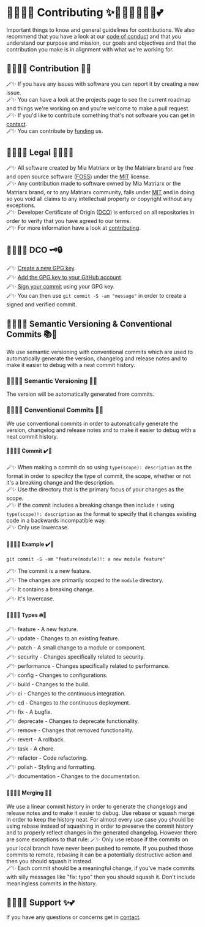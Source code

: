 # 🧚🏻‍♀️✨ Contributing ✨🧚🏻‍♀️🦄🔮🏰💕

Important things to know and general guidelines for contributions.  We also recommend that you have a look at our [code of conduct](https://github.com/miamatriarx/.github/blob/main/docs/code_of_conduct.md) and that you understand our purpose and mission, our goals and objectives and that the contribution you make is in alignment with what we're working for.

## 🧚🏻‍♀️✨ Contribution 💎🚀

🪄✨ If you have any issues with software you can report it by creating a new issue.\
🪄✨ You can have a look at the projects page to see the current roadmap and things we're working on and you're welcome to make a pull request.\
🪄✨ If you'd like to contribute something that's not software you can get in [contact](https://github.com/miamatriarx/.github/blob/main/docs/support.md).\
🪄✨ You can contribute by [funding](https://github.com/miamatriarx/.github/blob/main/readme.md) us.

## 🧚🏻‍♀️✨ Legal 🤷🏻‍♀️💯

🪄✨ All software created by Mia Matriarx or by the Matriarx brand are free and open source software ([FOSS](https://en.wikipedia.org/wiki/Free_and_open-source_software)) under the [MIT](https://github.com/miamatriarx/.github/blob/main/license) license.\
🪄✨ Any contribution made to software owned by Mia Matriarx or the Matriarx brand, or to any Matriarx community, falls under [MIT](https://github.com/miamatriarx/.github/blob/main/license) and in doing so you void all claims to any intellectual property or copyright without any exceptions.\
🪄✨ Developer Certificate of Origin ([DCO](https://en.wikipedia.org/wiki/Developer_Certificate_of_Origin)) is enforced on all repositories in order to verify that you have agreed to our terms.\
🪄✨ For more information have a look at [contributing](https://github.com/miamatriarx/.github/blob/main/docs/contributing.md).

## 🧚🏻‍♀️✨ DCO 🗝️🔒

🪄✨ [Create a new GPG key](https://docs.github.com/en/authentication/managing-commit-signature-verification/generating-a-new-gpg-key).\
🪄✨ [Add the GPG key to your GitHub account](https://docs.github.com/en/authentication/managing-commit-signature-verification/adding-a-gpg-key-to-your-github-account).\
🪄✨ [Sign your commit](https://docs.github.com/en/authentication/managing-commit-signature-verification/signing-commits) using your GPG key.\
🪄✨ You can then use `git commit -S -am "message"` in order to create a signed and verified commit.

## 🧚🏻‍♀️✨ Semantic Versioning & Conventional Commits 📚🔮

We use semantic versioning with conventional commits which are used to automatically generate the version, changelog and release notes and to make it easier to debug with a neat commit history.

### 🧚🏻‍♀️✨ Semantic Versioning 🎨🌈

The version will be automatically generated from commits.

### 🧚🏻‍♀️✨ Conventional Commits 🎨🎶

We use conventional commits in order to automatically generate the version, changelog and release notes and to make it easier to debug with a neat commit history.

#### 🧚🏻‍♀️✨ Commit ✔️👻

🪄✨ When making a commit do so using `type(scope): description` as the format in order to specifcy the type of commit, the scope, whether or not it's a breaking change and the description.\
🪄✨ Use the directory that is the primary focus of your changes as the scope.\
🪄✨ If the commit includes a breaking change then include `!` using `type(scope)!: description` as the format to specify that it changes existing code in a backwards incompatible way.\
🪄✨ Only use lowercase.

#### 🧚🏻‍♀️✨ Example ✔️👻

`git commit -S -am "feature(module)!: a new module feature"`

🪄✨ The commit is a new feature.\
🪄✨ The changes are primarily scoped to the `module` directory.\
🪄✨ It contains a breaking change.\
🪄✨ It's lowercase.

#### 🧚🏻‍♀️✨ Types 🔥🐛

🪄✨ feature - A new feature.\
🪄✨ update - Changes to an existing feature.\
🪄✨ patch - A small change to a module or component.\
🪄✨ security - Changes specifically related to security.\
🪄✨ performance - Changes specifically related to performance.\
🪄✨ config - Changes to configurations.\
🪄✨ build - Changes to the build.\
🪄✨ ci - Changes to the continuous integration.\
🪄✨ cd - Changes to the continuous deployment.\
🪄✨ fix - A bugfix.\
🪄✨ deprecate - Changes to deprecate functionality.\
🪄✨ remove - Changes that removed functionality.\
🪄✨ revert - A rollback.\
🪄✨ task - A chore.\
🪄✨ refactor - Code refactoring.\
🪄✨ polish - Styling and formatting.\
🪄✨ documentation - Changes to the documentation.

#### 🧚🏻‍♀️✨ Merging 🏰💯

We use a linear commit history in order to generate the changelogs and release notes and to make it easier to debug.  Use rebase or squash merge in order to keep the history neat.  For almost every use case you should be using rebase instead of squashing in order to preserve the commit history and to properly reflect changes in the generated changelog.  However there are some exceptions to that rule:
🪄✨ Only use rebase if the commits on your local branch have never been pushed to remote.  If you pushed those commits to remote, rebasing it can be a potentially destructive action and then you should squash it instead.\
🪄✨ Each commit should be a meaningful change, if you've made commits with silly messages like "fix: typo" then you should squash it.  Don't include meaningless commits in the history.

## 🧚🏻‍♀️✨ Support ✨💕

If you have any questions or concerns get in [contact](https://github.com/miamatriarx/.github/blob/main/docs/support.md).
